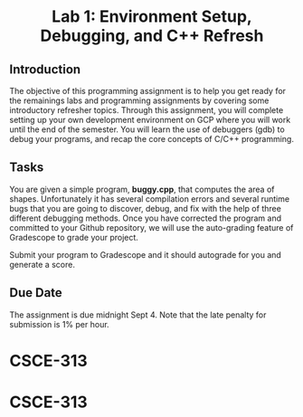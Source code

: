 # <p align="center">Lab 1: Environment Setup, Debugging, and C++ Refresh<p>

## Introduction

The objective of this programming assignment is to help you get ready for the remainings labs and programming assignments by covering some introductory refresher topics. Through this assignment, you will complete setting up your own development environment on GCP where you will work until the end of the semester. You will learn the use of debuggers (gdb) to debug your programs, and recap the core concepts of C/C++ programming.

## Tasks

You are given a simple program, **buggy.cpp**, that computes the area of shapes. Unfortunately it has several compilation errors and several runtime bugs that you are going to discover, debug, and fix with the help of three different debugging methods. Once you have corrected the program and committed to your Github repository, we will use the auto-grading feature of Gradescope to grade your project.

Submit your program to Gradescope and it should autograde for you and generate a score.

## Due Date
The assignment is due midnight Sept 4. Note that the late penalty for submission is 1% per hour.
# CSCE-313
# CSCE-313
